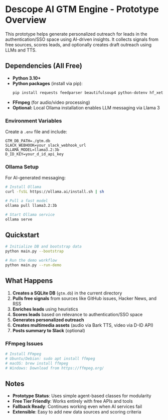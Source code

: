 # Descope AI GTM Engine - Prototype Overview

This prototype helps generate personalized outreach for leads in the authentication/SSO space using AI-driven insights. It collects signals from free sources, scores leads, and optionally creates draft outreach using LLMs and TTS.

## Dependencies (All Free)

- **Python 3.10+**
- **Python packages** (install via pip):
  ```bash
  pip install requests feedparser beautifulsoup4 python-dotenv hf_xet scipy torch bark-tts
  ```
- **FFmpeg** (for audio/video processing)
- **Optional:** Local Ollama installation enables LLM messaging via Llama 3

### Environment Variables
Create a `.env` file and include:
```env
GTM_DB_PATH=./gtm.db
SLACK_WEBHOOK=your_slack_webhook_url
OLLAMA_MODEL=llama3.2:3b
D_ID_KEY=your_d_id_api_key
```

### Ollama Setup
For AI-generated messaging:
```bash
# Install Ollama
curl -fsSL https://ollama.ai/install.sh | sh

# Pull a fast model
ollama pull llama3.2:3b

# Start Ollama service
ollama serve
```

## Quickstart

```bash
# Initialize DB and bootstrap data
python main.py --bootstrap

# Run the demo workflow
python main.py --run-demo
```

## What Happens

1. **Creates a SQLite DB** (`gtm.db`) in the current directory
2. **Pulls free signals** from sources like GitHub issues, Hacker News, and RSS
3. **Enriches leads** using heuristics
4. **Scores leads** based on relevance to authentication/SSO space
5. **Generates personalized outreach**
6. **Creates multimedia assets** (audio via Bark TTS, video via D-ID API)
7. **Posts summary to Slack** (optional)


### FFmpeg Issues
```bash
# Install FFmpeg
# Ubuntu/Debian: sudo apt install ffmpeg
# macOS: brew install ffmpeg
# Windows: Download from https://ffmpeg.org/
```

## Notes

- **Prototype Status**: Uses simple agent-based classes for modularity
- **Free Tier Friendly**: Works entirely with free APIs and tools
- **Fallback Ready**: Continues working even when AI services fail
- **Extensible**: Easy to add new data sources and scoring criteria